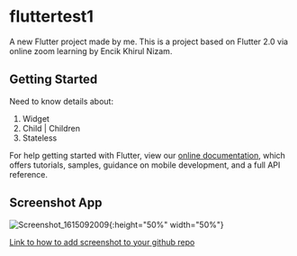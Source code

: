 # fluttertest1

A new Flutter project made by me. This is a project based on Flutter 2.0 via online zoom learning by Encik Khirul Nizam.

## Getting Started

Need to know details about:

1) Widget
2) Child | Children
3) Stateless

For help getting started with Flutter, view our
[online documentation](https://flutter.dev/docs), which offers tutorials,
samples, guidance on mobile development, and a full API reference.


## Screenshot App

![Screenshot_1615092009](https://user-images.githubusercontent.com/47492640/110229175-89b76a00-7f42-11eb-850f-bb2cec05ec72.png){:height="50%" width="50%"}

[Link to how to add screenshot to your github repo](https://medium.com/@justynagolawska/how-to-easily-add-screenshots-into-your-readme-file-on-github-d806a01d6ffd) 